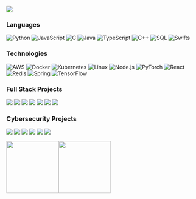 [![](https://raw.githubusercontent.com/sahrulprograming/sahrulprograming/master/profile.gif)](https://www.sahrulprograming.com/)<!-- If you want the template for my gif, email me! -->

### Languages

![Python](https://img.shields.io/badge/-Python-000?&logo=Python)
![JavaScript](https://img.shields.io/badge/-JavaScript-000?&logo=JavaScript)
![C](https://img.shields.io/badge/-C-000?&logo=C)
![Java](https://img.shields.io/badge/-Java-000?&logo=Java&logoColor=007396)
![TypeScript](https://img.shields.io/badge/-TypeScript-000?&logo=TypeScript)
![C++](https://img.shields.io/badge/-C++-000?&logo=c%2b%2b&logoColor=00599C)
![SQL](https://img.shields.io/badge/-SQL-000?&logo=MySQL)
![Swift](https://img.shields.io/badge/-Swift-000?&logo=Swift)s

### Technologies

![AWS](https://img.shields.io/badge/-AWS-000?&logo=Amazon-AWS&logoColor=F90)
![Docker](https://img.shields.io/badge/-Docker-000?&logo=Docker)
![Kubernetes](https://img.shields.io/badge/-Kubernetes-000?&logo=Kubernetes)
![Linux](https://img.shields.io/badge/-Linux-000?&logo=Linux)
![Node.js](https://img.shields.io/badge/-Node.js-000?&logo=node.js)
![PyTorch](https://img.shields.io/badge/-PyTorch-000?&logo=PyTorch)
![React](https://img.shields.io/badge/-React-000?&logo=React)
![Redis](https://img.shields.io/badge/-Redis-000?&logo=Redis)
![Spring](https://img.shields.io/badge/-Spring-000?&logo=Spring)
![TensorFlow](https://img.shields.io/badge/-TensorFlow-000?&logo=TensorFlow)

### Full Stack Projects

[![](https://img.shields.io/badge/-🧬%20My%20Website-000)](https://github.com/sahrulprograming/v2)
[![](https://img.shields.io/badge/-🦠%20COVID‑19%20Dashboard-000)](https://github.com/sahrulprograming/COVID-19-Dashboard)
[![](https://img.shields.io/badge/-📝%20Summarizer-000)](https://github.com/sahrulprograming/Summarizer)
[![](https://img.shields.io/badge/-🔬%20Overwatch-000)](https://github.com/sahrulprograming/overwatch)
[![](https://img.shields.io/badge/-🛰%20KubeSat-000)](https://github.com/sahrulprograming/kubesat)
[![](https://img.shields.io/badge/-🔊%20Voice%20Poker-000)](https://github.com/sahrulprograming/Poker)
[![](https://img.shields.io/badge/-🗺%20PokémonGo%20Map-000)](https://github.com/sahrulprograming/PokemonGo-Map)

### Cybersecurity Projects

[![](https://img.shields.io/badge/-🩸%20Heartbleed-000)](https://github.com/sahrulprograming/Heartbleed)
[![](https://img.shields.io/badge/-🌊%20SYN%20Flood-000)](https://github.com/sahrulprograming/SYN-Flood)
[![](https://img.shields.io/badge/-🗂%20Packet%20Sniffing%20%26%20Spoofing-000)](https://github.com/sahrulprograming/Packet-Sniffing-and-Spoofing)
[![](https://img.shields.io/badge/-💉%20SQL%20Injection-000)](https://github.com/sahrulprograming/SQL-Injection)
[![](https://img.shields.io/badge/-🛡%20Spectre%20%26%20Meltdown-000)](https://github.com/sahrulprograming/Meltdown-Spectre)
[![](https://img.shields.io/badge/-🌐%20Network%20Tools-000)](https://github.com/sahrulprograming/Network-Tools)

<a href="https://www.sahrulprograming.com/"><img height="137px" src="https://github-readme-stats.vercel.app/api?username=sahrulprograming&hide_title=true&hide_border=true&show_icons=true&include_all_commits=true&count_private=true&line_height=21&text_color=000&icon_color=000&bg_color=0,ea6161,ffc64d,fffc4d,52fa5a&theme=graywhite" /><!-- wi*quL3fcV --><img height="137px" src="https://github-readme-stats.vercel.app/api/top-langs/?username=sahrulprograming&hide=html&hide_title=true&hide_border=true&layout=compact&langs_count=6&exclude_repo=comp426,Redventures-Movie-Quotes&text_color=000&icon_color=fff&bg_color=0,52fa5a,4dfcff,c64dff&theme=graywhite" /></a>
